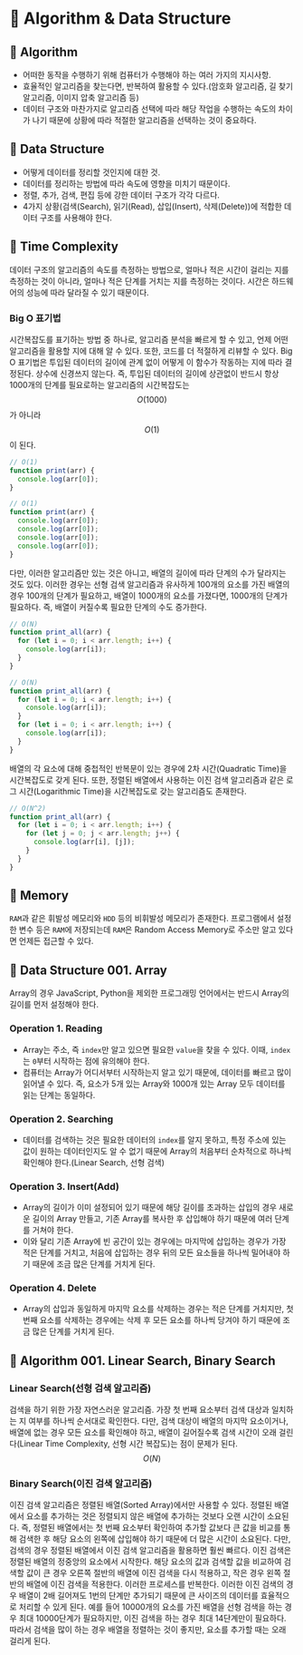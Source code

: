 # 🔎 Algorithm & Data Structure
## 📌 Algorithm
- 어떠한 동작을 수행하기 위해 컴퓨터가 수행해야 하는 여러 가지의 지시사항.
- 효율적인 알고리즘을 찾는다면, 반복하여 활용할 수 있다.(암호화 알고리즘, 길 찾기 알고리즘, 이미지 압축 알고리즘 등)
- 데이터 구조와 마찬가지로 알고리즘 선택에 따라 해당 작업을 수행하는 속도의 차이가 나기 때문에 상황에 따라 적절한 알고리즘을 선택하는 것이 중요하다.

## 📌 Data Structure
- 어떻게 데이터를 정리할 것인지에 대한 것.
- 데이터를 정리하는 방법에 따라 속도에 영향을 미치기 때문이다.
- 정렬, 추가, 검색, 편집 등에 강한 데이터 구조가 각각 다르다.
- 4가지 상황(검색(Search), 읽기(Read), 삽입(Insert), 삭제(Delete))에 적합한 데이터 구조를 사용해야 한다.

## 📌 Time Complexity
데이터 구조의 알고리즘의 속도를 측정하는 방법으로, 얼마나 적은 시간이 걸리는 지를 측정하는 것이 아니라, 얼마나 적은 단계를 거치는 지를 측정하는 것이다. 시간은 하드웨어의 성능에 따라 달라질 수 있기 때문이다.

### Big O 표기법
시간복잡도를 표기하는 방법 중 하나로, 알고리즘 분석을 빠르게 할 수 있고, 언제 어떤 알고리즘을 활용할 지에 대해 알 수 있다. 또한, 코드를 더 적절하게 리뷰할 수 있다.
Big O 표기법은 투입된 데이터의 길이에 관계 없이 어떻게 이 함수가 작동하는 지에 따라 결정된다. 상수에 신경쓰지 않는다. 즉, 투입된 데이터의 길이에 상관없이 반드시 항상 1000개의 단계를 필요로하는 알고리즘의 시간복잡도는 $$O(1000)$$가 아니라 $$O(1)$$이 된다.
```javascript
// O(1)
function print(arr) {
  console.log(arr[0]);
}
```
```javascript
// O(1)
function print(arr) {
  console.log(arr[0]);
  console.log(arr[0]);
  console.log(arr[0]);
  console.log(arr[0]);
}
```
다만, 이러한 알고리즘만 있는 것은 아니고, 배열의 길이에 따라 단계의 수가 달라지는 것도 있다. 이러한 경우는 선형 검색 알고리즘과 유사하게 100개의 요소를 가진 배열의 경우 100개의 단계가 필요하고, 배열이 1000개의 요소를 가졌다면, 1000개의 단계가 필요하다. 즉, 배열이 커질수록 필요한 단계의 수도 증가한다.
```javascript
// O(N)
function print_all(arr) {
  for (let i = 0; i < arr.length; i++) {
    console.log(arr[i]);
  }
}
```
```javascript
// O(N)
function print_all(arr) {
  for (let i = 0; i < arr.length; i++) {
    console.log(arr[i]);
  }
  for (let i = 0; i < arr.length; i++) {
    console.log(arr[i]);
  }
}
```
배열의 각 요소에 대해 중첩적인 반복문이 있는 경우에 2차 시간(Quadratic Time)을 시간복잡도로 갖게 된다. 또한, 정렬된 배열에서 사용하는 이진 검색 알고리즘과 같은 로그 시간(Logarithmic Time)을 시간복잡도로 갖는 알고리즘도 존재한다. 
```javascript
// O(N^2)
function print_all(arr) {
  for (let i = 0; i < arr.length; i++) {
    for (let j = 0; j < arr.length; j++) {
      console.log(arr[i], [j]);
    }
  }
}
```

## 📌 Memory
`RAM`과 같은 휘발성 메모리와 `HDD` 등의 비휘발성 메모리가 존재한다. 프로그램에서 설정한 변수 등은 `RAM`에 저장되는데 `RAM`은 Random Access Memory로 주소만 알고 있다면 언제든 접근할 수 있다.

## 📌 Data Structure 001. Array
Array의 경우 JavaScript, Python을 제외한 프로그래밍 언어에서는 반드시 Array의 길이를 먼저 설정해야 한다.

### Operation 1. Reading
- Array는 주소, 즉 `index`만 알고 있으면 필요한 `value`을 찾을 수 있다. 이때, `index`는 `0`부터 시작하는 점에 유의해야 한다.
- 컴퓨터는 Array가 어디서부터 시작하는지 알고 있기 때문에, 데이터를 빠르고 많이 읽어낼 수 있다. 즉, 요소가 5개 있는 Array와 1000개 있는 Array 모두 데이터를 읽는 단계는 동일하다.
  
### Operation 2. Searching
- 데이터를 검색하는 것은 필요한 데이터의 `index`를 알지 못하고, 특정 주소에 있는 값이 원하는 데이터인지도 알 수 없기 때문에 Array의 처음부터 순차적으로 하나씩 확인해야 한다.(Linear Search, 선형 검색)

### Operation 3. Insert(Add)
- Array의 길이가 이미 설정되어 있기 때문에 해당 길이를 초과하는 삽입의 경우 새로운 길이의 Array 만들고, 기존 Array를 복사한 후 삽입해야 하기 때문에 여러 단계를 거쳐야 한다.
- 이와 달리 기존 Array에 빈 공간이 있는 경우에는 마지막에 삽입하는 경우가 가장 적은 단계를 거치고, 처음에 삽입하는 경우 뒤의 모든 요소들을 하나씩 밀어내야 하기 때문에 조금 많은 단계를 거치게  된다.

### Operation 4. Delete
- Array의 삽입과 동일하게 마지막 요소를 삭제하는 경우는 적은 단계를 거치지만, 첫 번째 요소를 삭제하는 경우에는 삭제 후 모든 요소를 하나씩 당겨야 하기 때문에 조금 많은 단계를 거치게 된다.

## 📌 Algorithm 001. Linear Search, Binary Search
### Linear Search(선형 검색 알고리즘)
검색을 하기 위한 가장 자연스러운 알고리즘.
가장 첫 번째 요소부터 검색 대상과 일치하는 지 여부를 하나씩 순서대로 확인한다. 다만, 검색 대상이 배열의 마지막 요소이거나, 배열에 없는 경우 모든 요소를 확인해야 하고, 배열이 길어질수록 검색 시간이 오래 걸린다(Linear Time Complexity, 선형 시간 복잡도)는 점이 문제가 된다.
$$O(N)$$

### Binary Search(이진 검색 알고리즘)
이진 검색 알고리즘은 정렬된 배열(Sorted Array)에서만 사용할 수 있다.
정렬된 배열에서 요소를 추가하는 것은 정렬되지 않은 배열에 추가하는 것보다 오랜 시간이 소요된다. 즉, 정렬된 배열에서는 첫 번째 요소부터 확인하여 추가할 값보다 큰 값을 비교를 통해 검색한 후 해당 요소의 왼쪽에 삽입해야 하기 때문에 더 많은 시간이 소요된다.
다만, 검색의 경우 정렬된 배열에서 이진 검색 알고리즘을 활용하면 훨씬 빠르다. 이진 검색은 정렬된 배열의 정중앙의 요소에서 시작한다. 해당 요소의 값과 검색할 값을 비교하여 검색할 값이 큰 경우 오른쪽 절반의 배열에 이진 검색을 다시 적용하고, 작은 경우 왼쪽 절반의 배열에 이진 검색을 적용한다. 이러한 프로세스를 반복한다.
이러한 이진 검색의 경우 배열이 2배 길어져도 1번의 단계만 추가되기 때문에 큰 사이즈의 데이터를 효율적으로 처리할 수 있게 된다. 예를 들어 10000개의 요소를 가진 배열을 선형 검색을 하는 경우 최대 10000단계가 필요하지만, 이진 검색을 하는 경우 최대 14단계만이 필요하다.
따라서 검색을 많이 하는 경우 배열을 정렬하는 것이 좋지만, 요소를 추가할 때는 오래 걸리게 된다.

